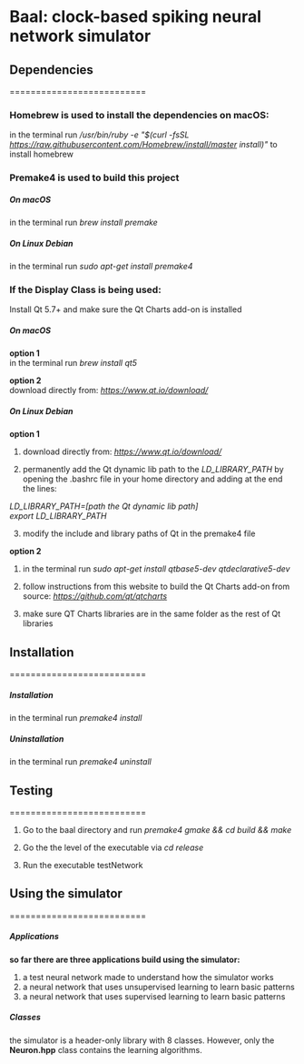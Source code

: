 # Baal: clock-based spiking neural network simulator

## Dependencies
==========================

### Homebrew is used to install the dependencies on macOS:

in the terminal run */usr/bin/ruby -e \"\$(curl -fsSL
https://raw.githubusercontent.com/Homebrew/install/master install)\"*
to install homebrew

### Premake4 is used to build this project

##### On macOS
in the terminal run *brew install premake*

##### On Linux Debian 
in the terminal run *sudo apt-get install premake4*

### If the Display Class is being used:

Install Qt 5.7+ and make sure the Qt Charts add-on is installed

##### On macOS

**option 1**  
in the terminal run *brew install qt5*

**option 2**  
download directly from: *https://www.qt.io/download/*

##### On Linux Debian

**option 1**

1. download directly from: *https://www.qt.io/download/*

2. permanently add the Qt dynamic lib path to the *LD\_LIBRARY\_PATH* by
opening the .bashrc file in your home directory and adding at the end
the lines:

*LD\_LIBRARY\_PATH=\[path the Qt dynamic lib path\]*  
*export LD\_LIBRARY\_PATH*  

3. modify the include and library paths of Qt in the premake4 file

**option 2**

1. in the terminal run *sudo apt-get install qtbase5-dev qtdeclarative5-dev*

2. follow instructions from this website to build the Qt Charts add-on
from source: *https://github.com/qt/qtcharts*

3. make sure QT Charts libraries are in the same folder as the rest of
Qt libraries

## Installation
==========================

##### Installation 
in the terminal run *premake4 install*

##### Uninstallation  
in the terminal run *premake4 uninstall*

## Testing
==========================

1. Go to the baal directory and run *premake4 gmake && cd build &&
    make*

2. Go the the level of the executable via *cd release* 

3. Run the executable testNetwork

## Using the simulator
==========================

##### Applications

**so far there are three applications build using the simulator:**

1. a test neural network made to understand how the simulator works
2. a neural network that uses unsupervised learning to learn basic patterns
3. a neural network that uses supervised learning to learn basic patterns

##### Classes

the simulator is a header-only library with 8 classes. However, only the **Neuron.hpp** class contains the learning algorithms. 
